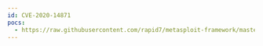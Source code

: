 ```yaml
---
id: CVE-2020-14871
pocs:
  - https://raw.githubusercontent.com/rapid7/metasploit-framework/master/modules/exploits/solaris/ssh/pam_username_bof.rb
---
```

